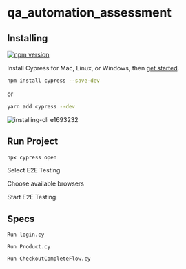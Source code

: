 # qa_automation_assessment

## Installing

[![npm version](https://badge.fury.io/js/cypress.svg)](https://badge.fury.io/js/cypress)

Install Cypress for Mac, Linux, or Windows, then [get started](https://on.cypress.io/install).

```bash
npm install cypress --save-dev
```
or
```bash
yarn add cypress --dev
```

![installing-cli e1693232](https://user-images.githubusercontent.com/1271364/31740846-7bf607f0-b420-11e7-855f-41c996040d31.gif)



## Run Project

```bash
npx cypress open
```

Select E2E Testing

Choose available browsers

Start E2E Testing 

## Specs 

```
Run login.cy

Run Product.cy

Run CheckoutCompleteFlow.cy

```


